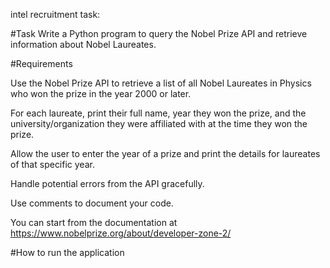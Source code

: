 intel recruitment task:

#Task
Write a Python program to query the Nobel Prize API and retrieve information about Nobel Laureates.

#Requirements

Use the Nobel Prize API to retrieve a list of all Nobel Laureates in Physics who won the prize in the year 2000 or later.

For each laureate, print their full name, year they won the prize, and the university/organization they were affiliated with at the time they won the prize.

Allow the user to enter the year of a prize and print the details for laureates of that specific year.

Handle potential errors from the API gracefully.

Use comments to document your code.

You can start from the documentation at https://www.nobelprize.org/about/developer-zone-2/

#How to run the application

